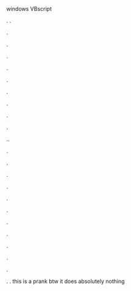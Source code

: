 windows VBscript


.
.

.

.



.


.


.




.





.



.






.




..




.




.




.




.

.



.



.



.



.

.

.

.
.
this is a prank btw it does absolutely nothing
